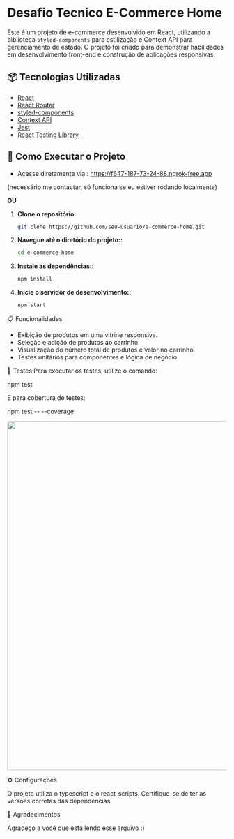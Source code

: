 # Desafio Tecnico E-Commerce Home

Este é um projeto de e-commerce desenvolvido em React, utilizando a biblioteca `styled-components` para estilização e Context API para gerenciamento de estado. O projeto foi criado para demonstrar habilidades em desenvolvimento front-end e construção de aplicações responsivas.

## 📦 Tecnologias Utilizadas

- [React](https://reactjs.org/)
- [React Router](https://reactrouter.com/)
- [styled-components](https://styled-components.com/)
- [Context API](https://reactjs.org/docs/context.html)
- [Jest](https://jestjs.io/)
- [React Testing Library](https://testing-library.com/docs/react-testing-library/intro)

## 🚀 Como Executar o Projeto

 - Acesse diretamente via : https://f647-187-73-24-88.ngrok-free.app 

(necessário me contactar, só funciona se eu estiver rodando localmente)

**OU**

1. **Clone o repositório:**

   ```bash
   git clone https://github.com/seu-usuario/e-commerce-home.git
2.  **Navegue até o diretório do projeto::**
       ```bash
       cd e-commerce-home
       
4.  **Instale as dependências::**
       ```bash
       npm install

5.  **Inicie o servidor de desenvolvimento::**
      ```bash
      npm start


📋 Funcionalidades
- Exibição de produtos em uma vitrine responsiva.
- Seleção e adição de produtos ao carrinho.
- Visualização do número total de produtos e valor no carrinho.
- Testes unitários para componentes e lógica de negócio.

🧪 Testes
Para executar os testes, utilize o comando:

npm test

E para cobertura de testes: 

npm test -- --coverage

<img src="https://github.com/user-attachments/assets/f6152634-4939-4353-b428-2bce1ef02135" width="800"/>


⚙️ Configurações

O projeto utiliza o typescript e o react-scripts. Certifique-se de ter as versões corretas das dependências.

🙏 Agradecimentos

Agradeço a você que está lendo esse arquivo :)
